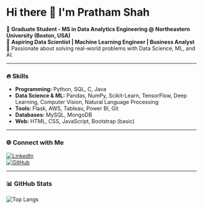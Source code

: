 # Hi there 👋 I'm Pratham Shah

🎯 **Graduate Student - MS in Data Analytics Engineering @ Northeastern University (Boston, USA)**  
🌟 **Aspiring Data Scientist | Machine Learning Engineer | Business Analyst**  
🚀 Passionate about solving real-world problems with Data Science, ML, and AI.

---

### 🔥 Skills
- **Programming:** Python, SQL, C, Java
- **Data Science & ML:** Pandas, NumPy, Scikit-Learn, TensorFlow, Deep Learning, Computer Vision, Natural Language Processing
- **Tools:** Flask, AWS, Tableau, Power BI, Git
- **Databases:** MySQL, MongoDB
- **Web:** HTML, CSS, JavaScript, Bootstrap (basic)

---

### 🌐 Connect with Me
[![LinkedIn](https://img.shields.io/badge/LinkedIn-Connect-blue)](https://www.linkedin.com/in/prats0906)  
[![GitHub](https://img.shields.io/badge/GitHub-Follow-black)](https://github.com/pratham093)

---

### 📊 GitHub Stats
![Top Langs](https://github-readme-stats.vercel.app/api/top-langs/?username=pratham093&layout=compact&theme=vision-friendly-dark)
